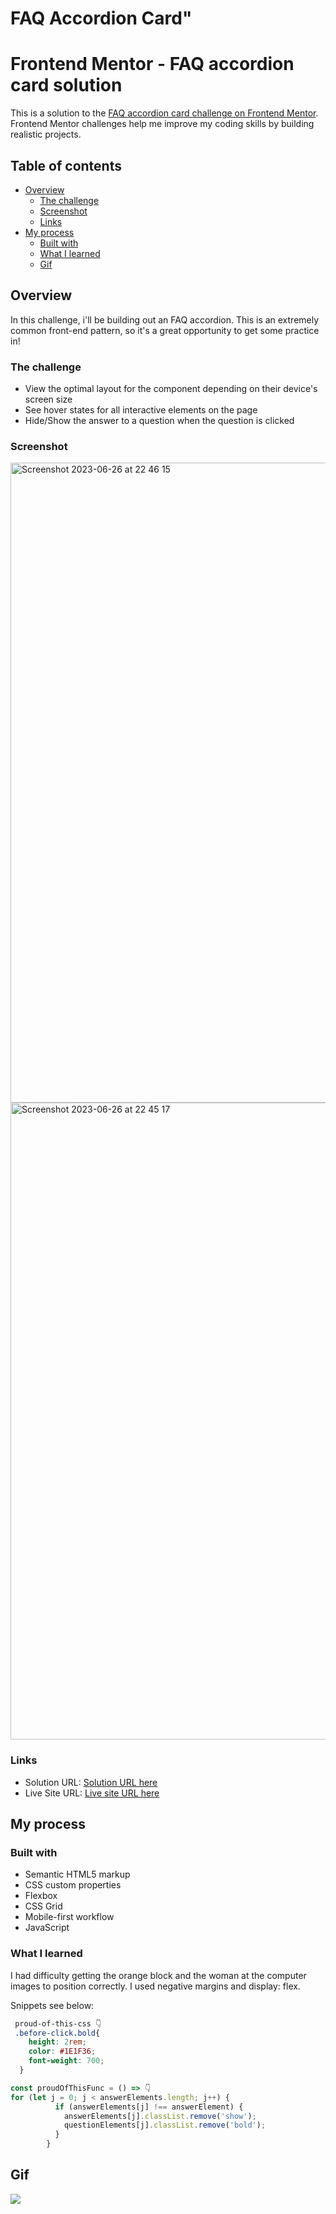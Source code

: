 <h1>FAQ Accordion Card"</h1>

# Frontend Mentor - FAQ accordion card solution

This is a solution to the [FAQ accordion card challenge on Frontend Mentor](https://www.frontendmentor.io/challenges/faq-accordion-card-XlyjD0Oam). Frontend Mentor challenges help me improve my coding skills by building realistic projects. 

## Table of contents

- [Overview](#overview)
  - [The challenge](#the-challenge)
  - [Screenshot](#screenshot)
  - [Links](#links)
- [My process](#my-process)
  - [Built with](#built-with)
  - [What I learned](#what-i-learned)
  - [Gif](#Gif)


## Overview
In this challenge, i'll be building out an FAQ accordion. This is an extremely common front-end pattern, so it's a great opportunity to get some practice in!

### The challenge

- View the optimal layout for the component depending on their device's screen size
- See hover states for all interactive elements on the page
- Hide/Show the answer to a question when the question is clicked

### Screenshot

<img width="1024" alt="Screenshot 2023-06-26 at 22 46 15" src="https://github.com/mariamo101/faq-accordion-card-main/assets/117212859/16855b23-7553-4b7b-9d83-f8a4c82a2d22"/>

<img width="1019" alt="Screenshot 2023-06-26 at 22 45 17" src="https://github.com/mariamo101/faq-accordion-card-main/assets/117212859/4e9bb3e5-eed0-490c-bc74-a68de69fd2c6"/>


### Links

- Solution URL: [Solution URL here](https://www.frontendmentor.io/challenges/faq-accordion-card-XlyjD0Oam)
- Live Site URL: [Live site URL here](https://faq-according-card-mm.netlify.app/)

## My process

### Built with

- Semantic HTML5 markup
- CSS custom properties
- Flexbox
- CSS Grid
- Mobile-first workflow
- JavaScript


### What I learned

I had difficulty getting the orange block and the woman at the computer images to position correctly.
I used negative margins and display: flex.

Snippets see below:

```css
 proud-of-this-css 👇
 .before-click.bold{
    height: 2rem;
    color: #1E1F36;
    font-weight: 700;
  }
```

```js
const proudOfThisFunc = () => 👇
for (let j = 0; j < answerElements.length; j++) {
          if (answerElements[j] !== answerElement) {
            answerElements[j].classList.remove('show');
            questionElements[j].classList.remove('bold');
          }
        }
```

## Gif

<img src="https://media.giphy.com/media/82XJ3SNa0tWfbxjNTI/giphy.gif"/>


